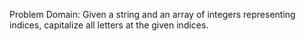 Problem Domain:
Given a string and an array of integers representing indices, capitalize all letters at the given indices.
